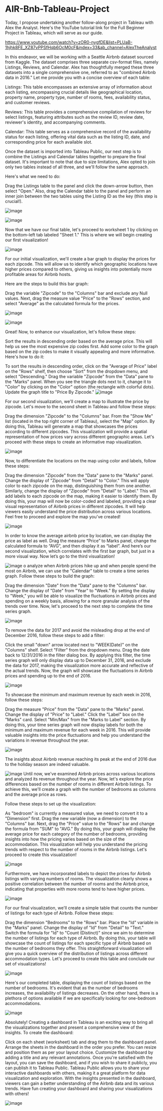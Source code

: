 # AIR-Bnb-Tableau-Project


Today, I propose undertaking another follow-along project in Tableau with Alex the Analyst. Here's the YouTube tutorial link for the Full Beginner Project in Tableau, which will serve as our guide.

https://www.youtube.com/watch?v=zOR0-nygfDE&list=PLUaB-1hjhk8FE_XZ87vPPSfHqb6OcM0cF&index=33&ab_channel=AlexTheAnalyst

In this endeavor, we will be working with a Seattle Airbnb dataset sourced from Kaggle. The dataset comprises three separate csv-format files, namely Listings, Reviews, and Calendar. Alex has thoughtfully merged these three datasets into a single comprehensive one, referred to as "combined Airbnb data in 2016." Let me provide you with a concise overview of each table:


Listings: This table encompasses an extensive array of information about each listing, encompassing crucial details like geographical location, property name, property type, number of rooms, fees, availability status, and customer reviews.

Reviews: This table provides a comprehensive compilation of reviews for select listings, featuring attributes such as the review ID, review date, reviewer's identity, and accompanying comments.

Calendar: This table serves as a comprehensive record of the availability status for each listing, offering vital data such as the listing ID, date, and corresponding price for each available slot.

Once the dataset is imported into Tableau Public, our next step is to combine the Listings and Calendar tables together to prepare the final dataset. It's important to note that due to size limitations, Alex opted to join only two tables instead of all three, and we'll follow the same approach.

Here's what we need to do:

Drag the Listings table to the panel and click the down-arrow button, then select "Open."
Also, drag the Calendar table to the panel and perform an inner join between the two tables using the Listing ID as the key (this step is crucial!).

![image](https://github.com/Nidhiwa/AIR-Bnb-Tableau-Project/assets/88158951/79403696-ca92-45ad-a19c-a3bc9dd377a5)

![image](https://github.com/Nidhiwa/AIR-Bnb-Tableau-Project/assets/88158951/a36e6be7-8677-43f3-930e-7844a9106e4a)


Now that we have our final table, let's proceed to worksheet 1 by clicking on the bottom-left tab labeled "Sheet 1." This is where we will begin creating our first visualization!

![image](https://github.com/Nidhiwa/AIR-Bnb-Tableau-Project/assets/88158951/37e3144c-377c-4045-a304-b13a838429f7)


For our initial visualization, we'll create a bar graph to display the prices for each zipcode. This will allow us to identify which geographic locations have higher prices compared to others, giving us insights into potentially more profitable areas for Airbnb hosts.

Here are the steps to build this bar graph:

Drag the variable "Zipcode" to the "Columns" bar and exclude any Null values.
Next, drag the measure value "Price" to the "Rows" section, and select "Average" as the calculated formula for the prices.


![image](https://github.com/Nidhiwa/AIR-Bnb-Tableau-Project/assets/88158951/a5939d82-c764-444a-9e23-c535a82dd6cd)


![image](https://github.com/Nidhiwa/AIR-Bnb-Tableau-Project/assets/88158951/a9eb2237-2583-4c78-91b1-83ab000b393f)


Great! Now, to enhance our visualization, let's follow these steps:

Sort the results in descending order based on the average price. This will help us see the most expensive zip codes first.
Add some color to the graph based on the zip codes to make it visually appealing and more informative.
Here's how to do it:

To sort the results in descending order, click on the "Average of Price" label on the "Rows" shelf, then choose "Sort" from the dropdown menu, and select "Descending."
Drag the variable "Zipcode" from the "Data" pane to the "Marks" panel. When you see the triangle dots next to it, change it to "Color" by clicking on the "Color" option (the rectangle with colorful dots).
Update the graph title to "Price By Zipcode."
![image](https://github.com/Nidhiwa/AIR-Bnb-Tableau-Project/assets/88158951/44609e6e-0db2-4bca-a592-38cd5d92e85b)

For our second visualization, we'll create a map to illustrate the price by zipcode. Let's move to the second sheet in Tableau and follow these steps:

Drag the dimension "Zipcode" to the "Columns" bar.
From the "Show Me" list (located in the top right corner of Tableau), select the "Map" option.
By doing this, Tableau will generate a map that showcases the prices according to different zipcodes. This visualization will provide a spatial representation of how prices vary across different geographic areas. Let's proceed with these steps to create an informative map visualization.

![image](https://github.com/Nidhiwa/AIR-Bnb-Tableau-Project/assets/88158951/7ad61852-6724-4270-a8c5-adb38343d295)

Now, to differentiate the locations on the map using color and labels, follow these steps:

Drag the dimension "Zipcode" from the "Data" pane to the "Marks" panel.
Change the display of "Zipcode" from "Detail" to "Color." This will apply color to each zipcode on the map, distinguishing them from one another.
Similarly, change the display of "Zipcode" from "Detail" to "Label." This will add labels to each zipcode on the map, making it easier to identify them.
By doing this, your map will now be color-coded and labeled, providing a clear visual representation of Airbnb prices in different zipcodes. It will help viewers easily understand the price distribution across various locations. Feel free to proceed and explore the map you've created!

![image](https://github.com/Nidhiwa/AIR-Bnb-Tableau-Project/assets/88158951/da15aedd-9078-4bad-be2e-9ea7997fd814)

In order to know the average airbnb price by location, we can display the price as label as well. Drag the measure “Price” to Marks panel, change the calculated formula to “AVG”, and then display it as “label”. And here’s our second visualization, which correlates with the first bar graph, but just in a more visual way. Now let’s go to the third visualization!


![image](https://github.com/Nidhiwa/AIR-Bnb-Tableau-Project/assets/88158951/30cc8059-c7af-4a3f-a035-0435104ad629)
o analyze when Airbnb prices hike up and when people spend the most on Airbnb, we can use the "Calendar" table to create a time series graph. Follow these steps to build the graph:

Drag the dimension "Date" from the "Data" pane to the "Columns" bar.
Change the display of "Date" from "Year" to "Week."
By setting the display to "Week," you will be able to visualize the fluctuations in Airbnb prices and spending on a weekly basis, allowing for a more granular analysis of the trends over time. Now, let's proceed to the next step to complete the time series graph.

![image](https://github.com/Nidhiwa/AIR-Bnb-Tableau-Project/assets/88158951/d7260ad2-5178-4647-8178-36ec4bc99b1b)

To remove the data for 2017 and avoid the misleading drop at the end of December 2016, follow these steps to add a filter:

Click the small "down" arrow located next to "WEEK(Date)" on the "Columns" shelf.
Select "Filter" from the dropdown menu.
Drag the date back to 12/31/2016 in the filter dialog box.
By applying this filter, the time series graph will only display data up to December 31, 2016, and exclude the data for 2017, making the visualization more accurate and reflective of the actual trends. Now, the graph will showcase the fluctuations in Airbnb prices and spending up to the end of 2016.

![image](https://github.com/Nidhiwa/AIR-Bnb-Tableau-Project/assets/88158951/415fa1b6-2f16-4eec-9d29-cebb8b1ae383)

To showcase the minimum and maximum revenue by each week in 2016, follow these steps:

Drag the measure "Price" from the "Data" pane to the "Marks" panel.
Change the display of "Price" to "Label."
Click the "Label" box on the "Marks" card.
Select "Min/Max" from the "Marks to Label" section.
By doing this, your time series graph will now display labels for both the minimum and maximum revenue for each week in 2016. This will provide valuable insights into the price fluctuations and help you understand the variations in revenue throughout the year. 

![image](https://github.com/Nidhiwa/AIR-Bnb-Tableau-Project/assets/88158951/fd24f0c8-9b2b-425a-bd20-9afa3c3d0ab9)

The insights about Airbnb revenue reaching its peak at the end of 2016 due to the holiday season are indeed valuable.

![image](https://github.com/Nidhiwa/AIR-Bnb-Tableau-Project/assets/88158951/5af7b33b-8de7-4dfa-8571-8d2001a921e1)
Until now, we've examined Airbnb prices across various locations and analyzed its revenue throughout the year. Now, let's explore the price differences based on the number of rooms in different Airbnb listings. To achieve this, we'll create a graph with the number of bedrooms as columns and the average price as rows.

Follow these steps to set up the visualization:

As "bedroom" is currently a measured value, we need to convert it to a "Dimension" first.
Drag the new variable (now a dimension) to the "Columns" bar.
Next, drag the "Price" value to the "Rows" bar and change the formula from "SUM" to "AVG."
By doing this, your graph will display the average price for each category of the number of bedrooms, providing insights into how the pricing varies based on the size of the accommodation. This visualization will help you understand the pricing trends with respect to the number of rooms in the Airbnb listings. Let's proceed to create this visualization!

![image](https://github.com/Nidhiwa/AIR-Bnb-Tableau-Project/assets/88158951/392383c4-2773-4bf9-8ff7-c657f3ad7d9f)


Furthermore, we have incorporated labels to depict the prices for Airbnb listings with varying numbers of rooms. The visualization clearly shows a positive correlation between the number of rooms and the Airbnb price, indicating that properties with more rooms tend to have higher prices.

![image](https://github.com/Nidhiwa/AIR-Bnb-Tableau-Project/assets/88158951/ea995c0d-38f5-4d4c-93a0-246fdfe8caad)

For our final visualization, we'll create a simple table that counts the number of listings for each type of Airbnb. Follow these steps:

Drag the dimension "Bedrooms" to the "Rows" bar.
Place the "Id" variable in the "Marks" panel.
Change the display of "Id" from "Detail" to "Text."
Switch the formula for "Id" to "Count (Distinct)" since we aim to determine the number of listings for each type of Airbnb.
By doing this, your table will showcase the count of listings for each specific type of Airbnb based on the number of bedrooms they offer. This straightforward visualization will give you a quick overview of the distribution of listings across different accommodation types. Let's proceed to create this table and conclude our set of visualizations!

![image](https://github.com/Nidhiwa/AIR-Bnb-Tableau-Project/assets/88158951/bafc58d8-23e2-43b9-9762-029242778968)

Here's our completed table, displaying the count of listings based on the number of bedrooms. It's evident that as the number of bedrooms increases, the availability of listings decreases. On the other hand, there is a plethora of options available if we are specifically looking for one-bedroom accommodations.



![image](https://github.com/Nidhiwa/AIR-Bnb-Tableau-Project/assets/88158951/466bb076-c6dc-494f-b117-cb48f9f3147b)



Absolutely! Creating a dashboard in Tableau is an exciting way to bring all the visualizations together and present a comprehensive view of the insights. To create the dashboard:

Click on each sheet (worksheet) tab and drag them to the dashboard panel.
Arrange the sheets in the dashboard in the order you prefer. You can resize and position them as per your layout choice.
Customize the dashboard by adding a title and any relevant annotations.
Once you're satisfied with the layout, you can save the dashboard, and if you wish to share it publicly, you can publish it to Tableau Public.
Tableau Public allows you to share your interactive dashboards with others, making it a great platform for data visualization and exploration. With the insights presented in the dashboard, viewers can gain a better understanding of the Airbnb data and its various trends. Have fun creating your dashboard and sharing your visualizations with others!

![image](https://github.com/Nidhiwa/AIR-Bnb-Tableau-Project/assets/88158951/aaf59bf5-85a4-4681-9f04-c5e84635aac8)


